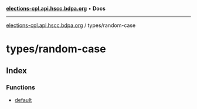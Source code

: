 [**elections-cpl.api.hscc.bdpa.org**](../../README.md) • **Docs**

***

[elections-cpl.api.hscc.bdpa.org](../../README.md) / types/random-case

# types/random-case

## Index

### Functions

- [default](functions/default.md)
